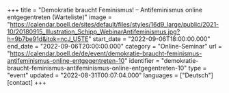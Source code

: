 +++
title = "Demokratie braucht Feminismus! – Antifeminismus online entgegentreten (Warteliste)"
image = "https://calendar.boell.de/sites/default/files/styles/16d9_large/public/2021-10/20180915_Illustration_Schipp_WebinarAntifeminismus.jpg?h=9b7be91d&itok=ncJ_U5TE"
start_date = "2022-09-06T18:00:00.000"
end_date = "2022-09-06T20:00:00.000"
category = "Online-Seminar"
url = "https://calendar.boell.de/de/event/demokratie-braucht-feminismus-antifeminismus-online-entgegentreten-10"
identifier = "demokratie-braucht-feminismus-antifeminismus-online-entgegentreten-10"
type = "event"
updated = "2022-08-31T00:07:04.000"
languages = ["Deutsch"]
[contact]
+++